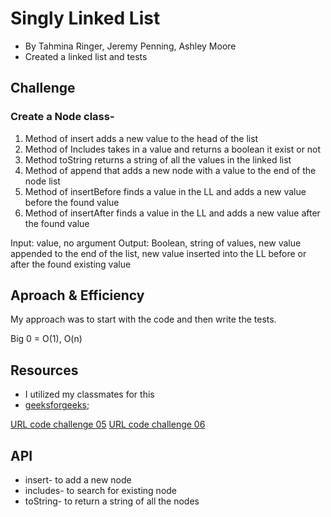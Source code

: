 # Singly Linked List

- By Tahmina Ringer, Jeremy Penning, Ashley Moore
- Created a linked list and tests

## Challenge

### Create a Node class-

1. Method of insert adds a new value to the head of the list
2. Method of Includes takes in a value and returns a boolean it exist or not
3. Method toString returns a string of all the values in the linked list
4. Method of append that adds a new node with a value to the end of the node list
5. Method of insertBefore finds a value in the LL and adds a new value before the found value
6. Method of insertAfter finds a value in the LL and adds a new value after the found value

Input: value, no argument
Output: Boolean, string of values, new value appended to the end of the list, new value inserted into the LL before or after the found existing value

## Aproach & Efficiency

My approach was to start with the code and then write the tests.

Big 0 = O(1), O(n)

## Resources

- I utilized my classmates for this
- [geeksforgeeks](https://www.geeksforgeeks.org/implementation-linkedlist-javascript/);

[URL code challenge 05](linked-list.png)
[URL code challenge 06](URL2.png)

## API

- insert- to add a new node
- includes- to search for existing node
- toString- to return a string of all the nodes
